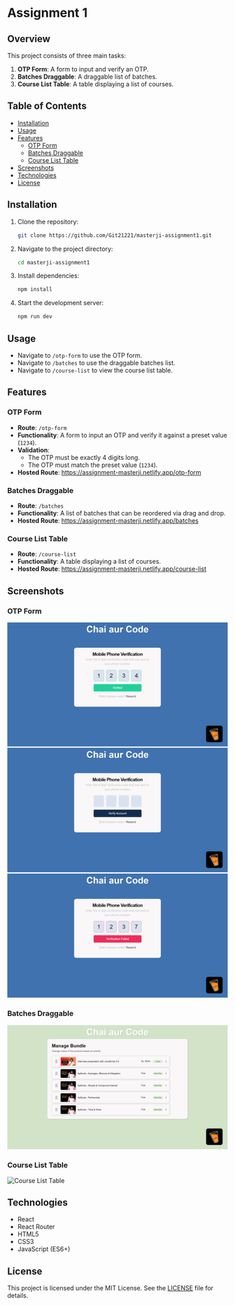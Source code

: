 # Assignment 1

## Overview

This project consists of three main tasks:
1. **OTP Form**: A form to input and verify an OTP.
2. **Batches Draggable**: A draggable list of batches.
3. **Course List Table**: A table displaying a list of courses.

## Table of Contents
- [Installation](#installation)
- [Usage](#usage)
- [Features](#features)
  - [OTP Form](#otp-form)
  - [Batches Draggable](#batches-draggable)
  - [Course List Table](#course-list-table)
- [Screenshots](#screenshots)
- [Technologies](#technologies)
- [License](#license)

## Installation

1. Clone the repository:
    ```sh
    git clone https://github.com/Git21221/masterji-assignment1.git
    ```
2. Navigate to the project directory:
    ```sh
    cd masterji-assignment1
    ```
3. Install dependencies:
    ```sh
    npm install
    ```
4. Start the development server:
    ```sh
    npm run dev
    ```

## Usage

- Navigate to `/otp-form` to use the OTP form.
- Navigate to `/batches` to use the draggable batches list.
- Navigate to `/course-list` to view the course list table.

## Features

### OTP Form

- **Route**: `/otp-form`
- **Functionality**: A form to input an OTP and verify it against a preset value (`1234`).
- **Validation**:
  - The OTP must be exactly 4 digits long.
  - The OTP must match the preset value (`1234`).
- **Hosted Route**: https://assignment-masterji.netlify.app/otp-form

### Batches Draggable

- **Route**: `/batches`
- **Functionality**: A list of batches that can be reordered via drag and drop.
- **Hosted Route**: https://assignment-masterji.netlify.app/batches

### Course List Table

- **Route**: `/course-list`
- **Functionality**: A table displaying a list of courses.
- **Hosted Route**: https://assignment-masterji.netlify.app/course-list

## Screenshots

### OTP Form
![OTP Form](public/image.png)
![OTP Form Validation](public/image2.png)
![OTP Form Success](public/image3.png)

### Batches Draggable
![Batches Draggable](public/image4.png)

### Course List Table
![Course List Table](public/course-list.png)

## Technologies

- React
- React Router
- HTML5
- CSS3
- JavaScript (ES6+)

## License

This project is licensed under the MIT License. See the [LICENSE](LICENSE) file for details.
